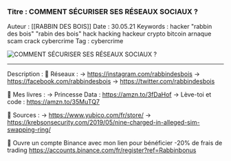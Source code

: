 ### Titre : COMMENT SÉCURISER SES RÉSEAUX SOCIAUX ?
Auteur : [[RABBIN DES BOIS]]
Date : 30.05.21
Keywords : hacker "rabbin des bois" "rabin des bois" hack hacking hackeur crypto bitcoin arnaque scam crack cybercrime
Tag : cybercrime

![COMMENT SÉCURISER SES RÉSEAUX SOCIAUX ?](https://www.youtube.com/watch?v=V3xgNCM9yVw)

---
Description : 
📌 Réseaux : 
→ https://instagram.com/rabbindesbois
→ https://facebook.com/rabbindesbois
→ https://twitter.com/rabbindesbois

📌 Mes livres : 
→ Princesse Data : https://amzn.to/3fDaHof
→ Lève-toi et code : https://amzn.to/35MuTQ7

📌 Sources : 
→ https://www.yubico.com/fr/store/
→ https://krebsonsecurity.com/2019/05/nine-charged-in-alleged-sim-swapping-ring/

📌  Ouvre un compte Binance avec mon lien pour bénéficier -20% de frais de trading
https://accounts.binance.com/fr/register?ref=Rabbinbonus

